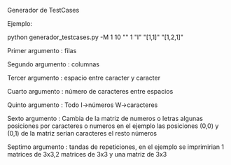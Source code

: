 Generador de TestCases

Ejemplo:

python generador_testcases.py -M 1 10 "" 1 "I" "[1,1]" "[1,2,1]"

Primer  argumento  : filas

Segundo argumento  : columnas

Tercer  argumento  : espacio entre caracter y caracter

Cuarto  argumento  : número de caracteres entre espacios

Quinto  argumento  : Todo I->números W->caracteres

Sexto   argumento  : Cambia de la matriz de numeros o letras algunas posiciones por caracteres o numeros en el ejemplo las posiciones (0,0) y (0,1) de la matriz serían caracteres el resto números

Septimo   argumento  : tandas de repeticiones, en el ejemplo se imprimirian 1 matrices de 3x3,2 matrices de 3x3 y una matriz de 3x3





